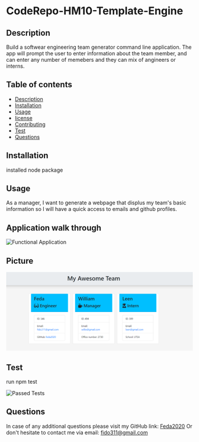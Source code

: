# CodeRepo-HM10-Template-Engine

## Description

  Build a softwear engineering team generator command line application. The app will prompt the user to enter information about the team member, and can enter any number of memebers and they can mix of angineers or interns. 

## Table of contents

* [Description](#Description)
* [Installation](#Installation)
* [Usage](#Usage)
* [license](#License)
* [Contributing](#Contribution)
* [Test](#Test)
* [Questions](#Questions)

## Installation

  installed node package

## Usage

  As a manager, I want to generate a webpage that displus my team's basic information so I will have a quick access to emails and github profiles.

## Application walk through

 ![Functional Application](asset/FunctionalApplication.gif)

 ## Picture

 ![Website](asset/HTMLOutput.PNG)

## Test

  run npm test
  
  ![Passed Tests](asset/PassedTest.gif)

## Questions
In case of any additional questions please visit my GitHub link: [Feda2020](https://github.com/Feda2020) 
Or don't hesitate to contact me via email: fido311@gmail.com
    